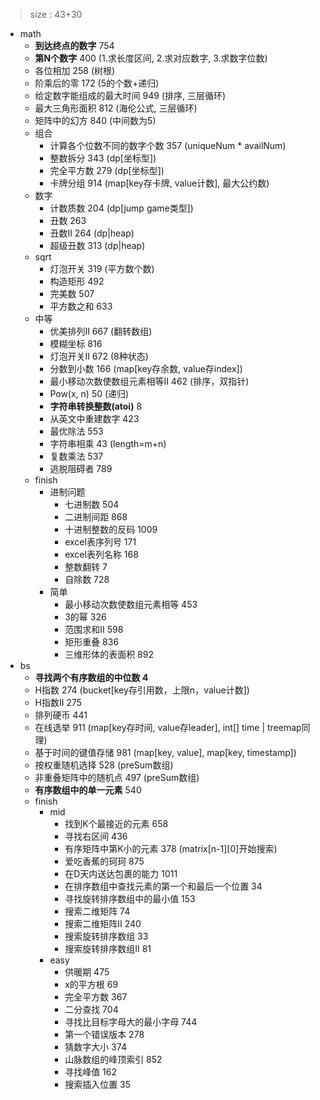 > size : 43+30

* math
    - **到达终点的数字**  754
    - **第N个数字**  400  (1.求长度区间, 2.求对应数字, 3.求数字位数)
    - 各位相加  258  (树根)
    - 阶乘后的零  172  (5的个数+递归)
    - 给定数字能组成的最大时间  949  (排序, 三层循环)
    - 最大三角形面积  812  (海伦公式, 三层循环)
    - 矩阵中的幻方  840  (中间数为5)
    - 组合
        + 计算各个位数不同的数字个数  357  (uniqueNum * availNum)
        + 整数拆分  343  (dp[坐标型])
        + 完全平方数  279  (dp[坐标型])
        + 卡牌分组  914  (map[key存卡牌, value计数], 最大公约数)
    - 数字
        + 计数质数  204  (dp[jump game类型])
        + 丑数  263
        + 丑数II  264  (dp|heap)
        + 超级丑数  313  (dp|heap)
    - sqrt
        + 灯泡开关  319  (平方数个数)
        + 构造矩形  492
        + 完美数  507
        + 平方数之和  633
    - 中等
        + 优美排列II  667  (翻转数组)
        + 模糊坐标  816
        + 灯泡开关II  672  (8种状态)
        + 分数到小数  166  (map[key存余数, value存index])
        + 最小移动次数使数组元素相等II  462  (排序，双指针)
        + Pow(x, n)  50  (递归)
        + **字符串转换整数(atoi)**  8
        + 从英文中重建数字  423
        + 最优除法  553
        + 字符串相乘  43  (length=m+n)
        + 复数乘法  537
        + 逃脱阻碍者  789
    - finish
        + 进制问题
            * 七进制数  504
            * 二进制间距  868
            * 十进制整数的反码  1009
            * excel表序列号  171
            * excel表列名称  168
            * 整数翻转  7
            * 自除数  728
        + 简单
            * 最小移动次数使数组元素相等  453
            * 3的幂  326
            * 范围求和II  598
            * 矩形重叠  836
            * 三维形体的表面积  892
* bs
    - **寻找两个有序数组的中位数  4**
    - H指数  274  (bucket[key存引用数，上限n，value计数])
    - H指数II  275
    - 排列硬币  441
    - 在线选举  911  (map[key存时间, value存leader], int[] time | treemap同理)
    - 基于时间的键值存储  981  (map<list>[key, value], map<list>[key, timestamp])
    - 按权重随机选择  528  (preSum数组)
    - 非重叠矩阵中的随机点  497  (preSum数组)
    - **有序数组中的单一元素**  540
    - finish
        + mid
            * 找到K个最接近的元素  658
            * 寻找右区间  436
            * 有序矩阵中第K小的元素  378  (matrix[n-1][0]开始搜索)
            * 爱吃香蕉的珂珂  875
            * 在D天内送达包裹的能力  1011
            * 在排序数组中查找元素的第一个和最后一个位置  34
            * 寻找旋转排序数组中的最小值  153
            * 搜索二维矩阵  74
            * 搜索二维矩阵II  240
            * 搜索旋转排序数组  33
            * 搜索旋转排序数组II  81
        + easy
            * 供暖期  475
            * x的平方根  69
            * 完全平方数  367
            * 二分查找  704
            * 寻找比目标字母大的最小字母  744
            * 第一个错误版本  278
            * 猜数字大小  374
            * 山脉数组的峰顶索引  852
            * 寻找峰值  162
            * 搜索插入位置  35